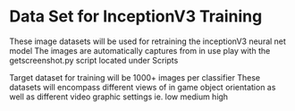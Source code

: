 # Data Set for InceptionV3 Training
These image datasets will be used for retraining the inceptionV3 neural net model 
The images are automatically captures from in use play with the getscreenshot.py script located under Scripts

Target dataset for training will be 1000+ images per classifier
These datasets will encompass different views of in game object orientation as well as different video graphic settings ie. low medium high

